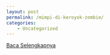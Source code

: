 ```yaml
---
layout: post
permalink: /mimpi-di-keroyok-zombie/
categories:
    - Uncategorized
---
```


[Baca Selengkapnya](/01)